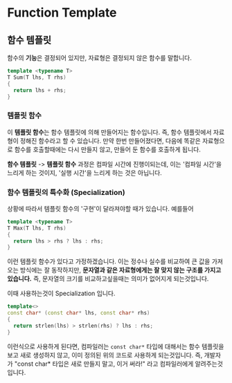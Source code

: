 # Function Template

## 함수 템플릿

함수의 **기능**은 결정되어 있지만, 자료형은 결정되지 않은 함수를 말합니다.

```cpp
template <typename T>
T Sum(T lhs, T rhs)
{
  return lhs + rhs;
}
```

### 템플릿 함수

이 **템플릿 함수**는 함수 템플릿에 의해 만들어지는 함수입니다. 즉, 함수 템플릿에서 자료형이 정해진 함수라고 할 수 있습니다.
만약 한번 만들어졌다면, 다음에 똑같은 자료형으로 함수를 호출할때에는 다시 만들지 않고, 만들어 둔 함수를 호출하게 됩니다.

**함수 템플릿** -> **템플릿 함수** 과정은 컴파일 시간에 진행이되는데, 이는 '컴파일 시간'을 느리게 하는 것이지, '실행 시간'을 느리게 하는 것은 아닙니다.

### 함수 템플릿의 특수화 (Specialization)

상황에 따라서 템플릿 함수의 '구현'이 달라져야할 때가 있습니다.
예를들어

```cpp
template <typename T>
T Max(T lhs, T rhs)
{
  return lhs > rhs ? lhs : rhs;
}
```

이런 템플릿 함수가 있다고 가정하겠습니다. 이는 정수나 실수를 비교하여 큰 값을 가져오는 방식에는 잘 동작하지만, **문자열과 같은 자료형에게는 잘 맞지 않는 구조를 가지고 있습니다.** 즉, 문자열의 크기를 비교하고싶을때는 의미가 없어지게 되는것입니다.

이때 사용하는것이 Specialization 입니다.

```cpp
template<>
const char* (const char* lhs, const char* rhs)
{
  return strlen(lhs) > strlen(rhs) ? lhs : rhs;
}
```

이런식으로 사용하게 된다면, 컴파일러는 `const char*` 타입에 대해서는 함수 템플릿을 보고 새로 생성하지 않고, 이미 정의된 위의 코드로 사용하게 되는것입니다.
즉, 개발자가 "const char* 타입은 새로 만들지 말고, 이거 써라!" 라고 컴파일러에게 알려주는것입니다.
